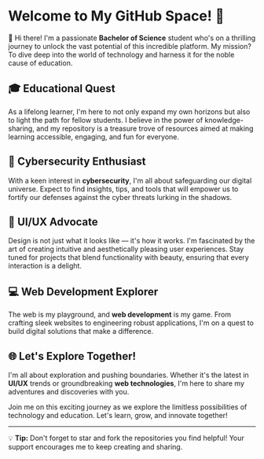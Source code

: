 # Welcome to My GitHub Space! 🚀

👋 Hi there! I'm a passionate **Bachelor of Science** student who's on a thrilling journey to unlock the vast potential of this incredible platform. My mission? To dive deep into the world of technology and harness it for the noble cause of education.

## 🎓 Educational Quest
As a lifelong learner, I'm here to not only expand my own horizons but also to light the path for fellow students. I believe in the power of knowledge-sharing, and my repository is a treasure trove of resources aimed at making learning accessible, engaging, and fun for everyone.

## 🔐 Cybersecurity Enthusiast
With a keen interest in **cybersecurity**, I'm all about safeguarding our digital universe. Expect to find insights, tips, and tools that will empower us to fortify our defenses against the cyber threats lurking in the shadows.

## 🎨 UI/UX Advocate
Design is not just what it looks like — it's how it works. I'm fascinated by the art of creating intuitive and aesthetically pleasing user experiences. Stay tuned for projects that blend functionality with beauty, ensuring that every interaction is a delight.

## 💻 Web Development Explorer
The web is my playground, and **web development** is my game. From crafting sleek websites to engineering robust applications, I'm on a quest to build digital solutions that make a difference.

## 🌐 Let's Explore Together!
I'm all about exploration and pushing boundaries. Whether it's the latest in **UI/UX** trends or groundbreaking **web technologies**, I'm here to share my adventures and discoveries with you.

Join me on this exciting journey as we explore the limitless possibilities of technology and education. Let's learn, grow, and innovate together!

---

💡 **Tip:** Don't forget to star and fork the repositories you find helpful! Your support encourages me to keep creating and sharing.



